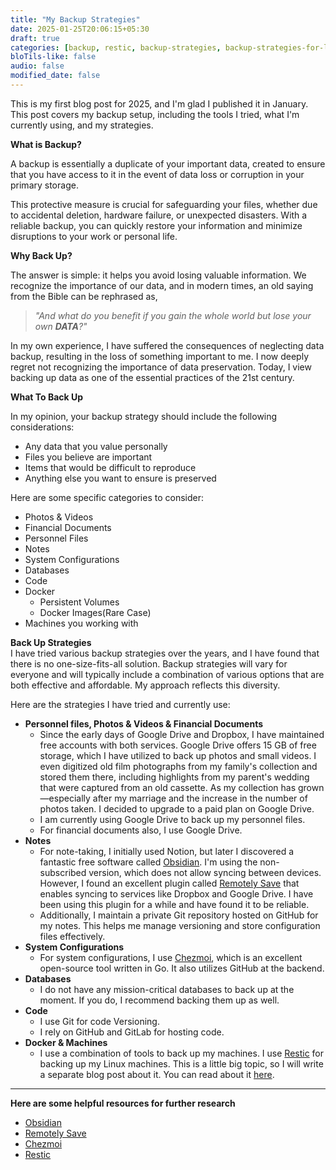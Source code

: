 ```yaml
---
title: "My Backup Strategies"
date: 2025-01-25T20:06:15+05:30
draft: true
categories: [backup, restic, backup-strategies, backup-strategies-for-linux]
bloTils-like: false
audio: false
modified_date: false
---
```

This is my first blog post for 2025, and I'm glad I published it in January. This post covers my backup setup, including the tools I tried, what I'm currently using, and my strategies.  

**What is Backup?**

A backup is essentially a duplicate of your important data, created to ensure that you have access to it in the event of data loss or corruption in your primary storage.  

This protective measure is crucial for safeguarding your files, whether due to accidental deletion, hardware failure, or unexpected disasters. With a reliable backup, you can quickly restore your information and minimize disruptions to your work or personal life.  

**Why Back Up?**

The answer is simple: it helps you avoid losing valuable information. We recognize the importance of our data, and in modern times, an old saying from the Bible can be rephrased as,  

> _"And what do you benefit if you gain the whole world but lose your own **DATA**?"_

In my own experience, I have suffered the consequences of neglecting data backup, resulting in the loss of something important to me. I now deeply regret not recognizing the importance of data preservation. Today, I view backing up data as one of the essential practices of the 21st century.

**What To Back Up**  

In my opinion, your backup strategy should include the following considerations:

- Any data that you value personally
- Files you believe are important
- Items that would be difficult to reproduce
- Anything else you want to ensure is preserved

Here are some specific categories to consider:

- Photos & Videos
- Financial Documents
- Personnel Files
- Notes
- System Configurations
- Databases
- Code
- Docker
  - Persistent Volumes
  - Docker Images(Rare Case)
- Machines you working with

**Back Up Strategies**  
I have tried various backup strategies over the years, and I have found that there is no one-size-fits-all solution.
Backup strategies will vary for everyone and will typically include a combination of various options that are both effective and affordable. My approach reflects this diversity.  

Here are the strategies I have tried and currently use:  

- **Personnel files, Photos & Videos & Financial Documents**  
  - Since the early days of Google Drive and Dropbox, I have maintained free accounts with both services. Google Drive offers 15 GB of free storage, which I have utilized to back up photos and small videos. I even digitized old film photographs from my family's collection and stored them there, including highlights from my parent's wedding that were captured from an old cassette.
    As my collection has grown—especially after my marriage and the increase in the number of photos taken. I decided to upgrade to a paid plan on Google Drive.  
  - I am currently using Google Drive to back up my personnel files.  
  - For financial documents also, I use Google Drive.  
- **Notes**
  - For note-taking, I initially used Notion, but later I discovered a fantastic free software called [Obsidian](https://obsidian.md/). I'm using the non-subscribed version, which does not allow syncing between devices. However, I found an excellent plugin called [Remotely Save](https://github.com/remotely-save/remotely-save) that enables syncing to services like Dropbox and Google Drive. I have been using this plugin for a while and have found it to be reliable.
  - Additionally, I maintain a private Git repository hosted on GitHub for my notes. This helps me manage versioning and store configuration files effectively.  
- **System Configurations**
  - For system configurations, I use [Chezmoi](https://github.com/twpayne/chezmoi), which is an excellent open-source tool written in Go. It also utilizes GitHub at the backend.  
- **Databases**
  - I do not have any mission-critical databases to back up at the moment. If you do, I recommend backing them up as well.  
- **Code**
  - I use Git for code Versioning.
  - I rely on GitHub and GitLab for hosting code.  
- **Docker & Machines**
  - I use a combination of tools to back up my machines. I use [Restic](https://github.com/restic/restic) for backing up my Linux machines. This is a little big topic, so I will write a separate blog post about it. You can read about it [here](/post/my_backup_strategies_part2).

***

**Here are some helpful resources for further research**

- [Obsidian](https://obsidian.md/)
- [Remotely Save](https://github.com/remotely-save/remotely-save)
- [Chezmoi](https://github.com/twpayne/chezmoi)
- [Restic](https://github.com/restic/restic)
